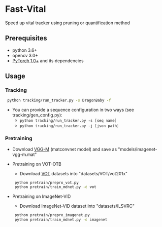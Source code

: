 # Fast-Vital
Speed up vital tracker using pruning or quantification method

## Prerequisites

- python 3.6+
- opencv 3.0+
- [PyTorch 1.0+](http://pytorch.org/) and its dependencies

## Usage

### Tracking

```bash
 python tracking/run_tracker.py -s DragonBaby -f
```

 - You can provide a sequence configuration in two ways (see tracking/gen_config.py):
   - ```python tracking/run_tracker.py -s [seq name]```
   - ```python tracking/run_tracker.py -j [json path]```

### Pretraining

 - Download [VGG-M](http://www.vlfeat.org/matconvnet/models/imagenet-vgg-m.mat) (matconvnet model) and save as "models/imagenet-vgg-m.mat"

 - Pretraining on VOT-OTB

   - Download [VOT](http://www.votchallenge.net/) datasets into "datasets/VOT/vot201x"

    ``` bash
     python pretrain/prepro_vot.py
     python pretrain/train_mdnet.py -d vot
    ```

 - Pretraining on ImageNet-VID

   - Download ImageNet-VID dataset into "datasets/ILSVRC"

    ``` bash
     python pretrain/prepro_imagenet.py
     python pretrain/train_mdnet.py -d imagenet
    ```

